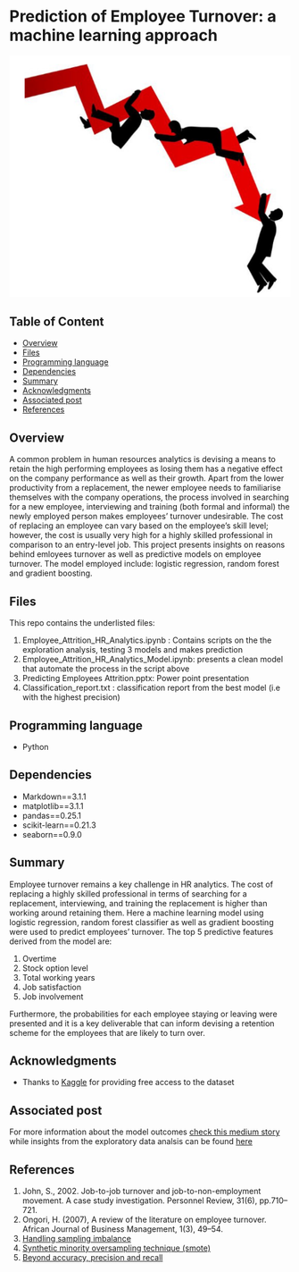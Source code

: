 # Prediction of Employee Turnover: a machine learning approach
<img src="https://github.com/SAB-6/Employeesattritionprediction/blob/master/Images/Attrition.PNG"/>

## Table of Content
  * [Overview](#Overview)
  * [Files](#Files)
  * [Programming language](#Programming-language)
  * [Dependencies](#Dependencies)
  * [Summary](#Summary)
  * [Acknowledgments](#Acknowledgments)
  * [Associated post](#Associated-post)
  * [References](#References)
 
## Overview

A common problem in human resources analytics is devising a means to retain the high performing employees as losing them has a negative effect on the company performance as well as their growth. Apart from the lower productivity from a replacement, the newer employee needs to familiarise themselves with the company operations, the process involved in searching for a new employee, interviewing and training (both formal and informal) the newly employed person makes employees’ turnover undesirable. The cost of replacing an employee can vary based on the employee’s skill level; however, the cost is usually very high for a highly skilled professional in comparison to an entry-level job. This project presents insights on reasons behind emloyees turnover as well as predictive  models on  employee turnover. The model employed include: logistic regression, random forest and gradient boosting.

## Files

This repo contains the underlisted files:
1. Employee_Attrition_HR_Analytics.ipynb : Contains scripts on the the exploration analysis, testing 3 models and makes prediction
2. Employee_Attrition_HR_Analytics_Model.ipynb: presents a clean model that automate the process in the script above
3. Predicting Employees Attrition.pptx: Power point presentation
4. Classification_report.txt : classification report from the best model (i.e with the highest precision)

## Programming language
- Python

## Dependencies
- Markdown==3.1.1
- matplotlib==3.1.1
- pandas==0.25.1
- scikit-learn==0.21.3
- seaborn==0.9.0

## Summary
Employee turnover remains a key challenge in HR analytics. The cost of replacing a highly skilled professional in terms of searching for a replacement, interviewing, and training the replacement is higher than working around retaining them. Here a machine learning model using logistic regression, random forest classifier as well as gradient boosting were used to predict employees’ turnover. The top 5 predictive features derived from the model are:
1. Overtime
2. Stock option level
3. Total working years
4. Job satisfaction
5. Job involvement

Furthermore, the probabilities for each employee staying or leaving were presented and it is a key deliverable that can inform devising a retention scheme for the employees that are likely to turn over.

## Acknowledgments
- Thanks to <a href="https://www.kaggle.com/pavansubhasht/ibm-hr-analytics-attrition-dataset">Kaggle</a> for providing free access to the dataset

## Associated post
 For more information about the model outcomes <a href="https://medium.com/@shereef.bankole_13733/prediction-employee-turnover-a-machine-learning-approach-cdce7ad57890">check this medium story</a> while insights from the exploratory data analsis can be found <a href="https://medium.com/@shereef.bankole_13733/few-reasons-behind-employees-turnover-evidence-from-exploratory-data-analysis-3e058bacd9b8">here</a>

## References
1. John, S., 2002. Job-to-job turnover and job-to-non-employment movement. A case study investigation. Personnel Review, 31(6), pp.710–721.
2. Ongori, H. (2007), A review of the literature on employee turnover. African Journal of Business Management, 1(3), 49–54.
3. <a href="https://www.kdnuggets.com/2017/06/7-techniques-handle-imbalanced-data.html">Handling sampling imbalance</a>
4. <a href="https://imbalanced-learn.readthedocs.io/en/stable/over_sampling.html">Synthetic minority oversampling technique (smote)</a>
5. <a href="https://towardsdatascience.com/beyond-accuracy-precision-and-recall-3da06bea9f6c">Beyond accuracy, precision and recall</a>
